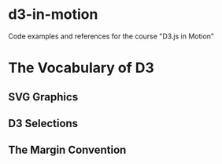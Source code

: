 # d3-in-motion
Code examples and references for the course "D3.js in Motion"

# The Vocabulary of D3

## SVG Graphics

## D3 Selections

## The Margin Convention
